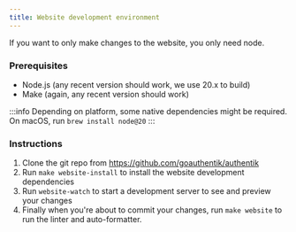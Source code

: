 ```yaml
---
title: Website development environment
---
```


If you want to only make changes to the website, you only need node.

### Prerequisites

-   Node.js (any recent version should work, we use 20.x to build)
-   Make (again, any recent version should work)

:::info
Depending on platform, some native dependencies might be required. On macOS, run `brew install node@20`
:::

### Instructions

1. Clone the git repo from https://github.com/goauthentik/authentik
2. Run `make website-install` to install the website development dependencies
3. Run `website-watch` to start a development server to see and preview your changes
4. Finally when you're about to commit your changes, run `make website` to run the linter and auto-formatter.
